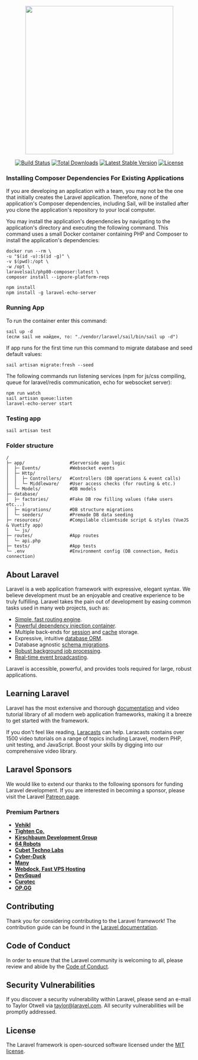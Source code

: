 <p align="center"><a href="https://laravel.com" target="_blank"><img src="https://raw.githubusercontent.com/laravel/art/master/logo-lockup/5%20SVG/2%20CMYK/1%20Full%20Color/laravel-logolockup-cmyk-red.svg" width="400"></a></p>

<p align="center">
<a href="https://travis-ci.org/laravel/framework"><img src="https://travis-ci.org/laravel/framework.svg" alt="Build Status"></a>
<a href="https://packagist.org/packages/laravel/framework"><img src="https://img.shields.io/packagist/dt/laravel/framework" alt="Total Downloads"></a>
<a href="https://packagist.org/packages/laravel/framework"><img src="https://img.shields.io/packagist/v/laravel/framework" alt="Latest Stable Version"></a>
<a href="https://packagist.org/packages/laravel/framework"><img src="https://img.shields.io/packagist/l/laravel/framework" alt="License"></a>
</p>

### Installing Composer Dependencies For Existing Applications

If you are developing an application with a team, you may not be the one that initially creates the Laravel application. Therefore, none of the application's Composer dependencies, including Sail, will be installed after you clone the application's repository to your local computer.

You may install the application's dependencies by navigating to the application's directory and executing the following command. This command uses a small Docker container containing PHP and Composer to install the application's dependencies:
```
docker run --rm \
-u "$(id -u):$(id -g)" \
-v $(pwd):/opt \
-w /opt \
laravelsail/php80-composer:latest \
composer install --ignore-platform-reqs
```

```
npm install
npm install -g laravel-echo-server
```

### Running App
To run the container enter this command:
```
sail up -d
(если sail не найден, то: "./vendor/laravel/sail/bin/sail up -d")
```

If app runs for the first time run this command to migrate database and seed default values:
```
sail artisan migrate:fresh --seed
```

The following commands run listening services (npm for js/css compiling, queue for laravel/redis communication, echo for websocket server):
```
npm run watch
sail artisan queue:listen
laravel-echo-server start
```

### Testing app

```
sail artisan test
```

### Folder structure
```
/
├─ app/                 #Serverside app logic
│  ├─ Events/           #Websocket events
│  ├─ Http/
│  │  ├─ Controllers/   #Controllers (DB operations & event calls)
│  │  └─ Middleware/    #User access checks (for routing & etc.)
│  └─ Models/           #DB models
├─ database/        
│  ├─ factories/        #Fake DB row filling values (fake users etc...)
│  ├─ migrations/       #DB structure migrations 
│  └─ seeders/          #Premade DB data seeding
├─ resources/           #Compilable clientside script & styles (VueJS & Vuetify app)
│  └─ js/
├─ routes/              #App routes
│  └─ api.php
├─ tests/               #App tests
└─ .env                 #Environment config (DB connection, Redis connection)
```

## About Laravel

Laravel is a web application framework with expressive, elegant syntax. We believe development must be an enjoyable and creative experience to be truly fulfilling. Laravel takes the pain out of development by easing common tasks used in many web projects, such as:

- [Simple, fast routing engine](https://laravel.com/docs/routing).
- [Powerful dependency injection container](https://laravel.com/docs/container).
- Multiple back-ends for [session](https://laravel.com/docs/session) and [cache](https://laravel.com/docs/cache) storage.
- Expressive, intuitive [database ORM](https://laravel.com/docs/eloquent).
- Database agnostic [schema migrations](https://laravel.com/docs/migrations).
- [Robust background job processing](https://laravel.com/docs/queues).
- [Real-time event broadcasting](https://laravel.com/docs/broadcasting).

Laravel is accessible, powerful, and provides tools required for large, robust applications.

## Learning Laravel

Laravel has the most extensive and thorough [documentation](https://laravel.com/docs) and video tutorial library of all modern web application frameworks, making it a breeze to get started with the framework.

If you don't feel like reading, [Laracasts](https://laracasts.com) can help. Laracasts contains over 1500 video tutorials on a range of topics including Laravel, modern PHP, unit testing, and JavaScript. Boost your skills by digging into our comprehensive video library.

## Laravel Sponsors

We would like to extend our thanks to the following sponsors for funding Laravel development. If you are interested in becoming a sponsor, please visit the Laravel [Patreon page](https://patreon.com/taylorotwell).

### Premium Partners

- **[Vehikl](https://vehikl.com/)**
- **[Tighten Co.](https://tighten.co)**
- **[Kirschbaum Development Group](https://kirschbaumdevelopment.com)**
- **[64 Robots](https://64robots.com)**
- **[Cubet Techno Labs](https://cubettech.com)**
- **[Cyber-Duck](https://cyber-duck.co.uk)**
- **[Many](https://www.many.co.uk)**
- **[Webdock, Fast VPS Hosting](https://www.webdock.io/en)**
- **[DevSquad](https://devsquad.com)**
- **[Curotec](https://www.curotec.com/services/technologies/laravel/)**
- **[OP.GG](https://op.gg)**

## Contributing

Thank you for considering contributing to the Laravel framework! The contribution guide can be found in the [Laravel documentation](https://laravel.com/docs/contributions).

## Code of Conduct

In order to ensure that the Laravel community is welcoming to all, please review and abide by the [Code of Conduct](https://laravel.com/docs/contributions#code-of-conduct).

## Security Vulnerabilities

If you discover a security vulnerability within Laravel, please send an e-mail to Taylor Otwell via [taylor@laravel.com](mailto:taylor@laravel.com). All security vulnerabilities will be promptly addressed.

## License

The Laravel framework is open-sourced software licensed under the [MIT license](https://opensource.org/licenses/MIT).
